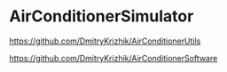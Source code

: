 # AirConditionerSimulator
https://github.com/DmitryKrizhik/AirConditionerUtils

https://github.com/DmitryKrizhik/AirConditionerSoftware
